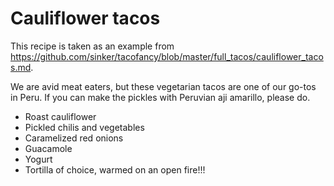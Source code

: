 

# Cauliflower tacos

This recipe is taken as an example from https://github.com/sinker/tacofancy/blob/master/full_tacos/cauliflower_tacos.md.

We are avid meat eaters, but these vegetarian tacos are one of our go-tos in
Peru. If you can make the pickles with Peruvian aji amarillo, please do.

- Roast cauliflower
- Pickled chilis and vegetables
- Caramelized red onions
- Guacamole
- Yogurt
- Tortilla of choice, warmed on an open fire!!!